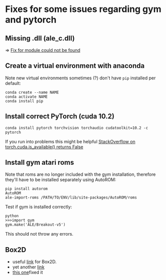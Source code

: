 # Fixes for some issues regarding gym and pytorch

## Missing .dll (ale_c.dll)

$\Rightarrow$ [Fix for module could not be found](https://github.com/openai/gym/issues/1726)

## Create a virtual environment with anaconda

Note new virtual environments sometimes (?) don't have `pip` installed per default:

```
conda create --name NAME
conda activate NAME
conda install pip
```

## Install correct PyTorch (cuda 10.2)

```
conda install pytorch torchvision torchaudio cudatoolkit=10.2 -c pytorch
```

If you run into problems this might be helpful [StackOverflow on torch.cuda.is_available() returns False](https://stackoverflow.com/questions/60987997/why-torch-cuda-is-available-returns-false-even-after-installing-pytorch-with)

## Install gym atari roms

Note that roms are no longer included with the gym installation, therefore they'll have to be installed separately using AutoROM:

```
pip install autorom
AutoROM
ale-import-roms /PATH/TO/ENV/lib/site-packages/AutoROM/roms
```

Test if gym is installed correctly:

```
python
>>>import gym
gym.make('ALE/Breakout-v5')
```

This should not throw any errors.

## Box2D

- useful [link](https://medium.com/@sayanmndl21/install-openai-gym-with-box2d-and-mujoco-in-windows-10-e25ee9b5c1d5) for Box2D.
- yet another [link](https://stackoverflow.com/questions/50037674/attributeerror-module-box2d-has-no-attribute-rand-limit-swigconstant)
- [this one](https://tzattack.wordpress.com/2018/01/08/attributeerror-module-_box2d-has-no-attribute-rand_limit_swigconstant/)fixed it
